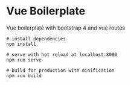 # Vue Boilerplate
Vue boilerplate with bootstrap 4 
and vue routes

```
# install dependencies
npm install

# serve with hot reload at localhost:8080
npm run serve

# build for production with minification
npm run build
```
